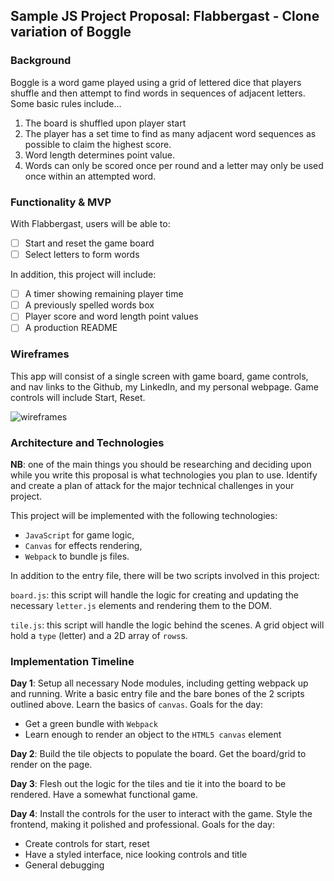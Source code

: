 ## Sample JS Project Proposal: Flabbergast - Clone variation of Boggle

### Background

Boggle is a word game played using a grid of lettered dice that players shuffle and then attempt to find words in sequences of adjacent letters.
Some basic rules include...

1) The board is shuffled upon player start
2) The player has a set time to find as many adjacent word sequences as possible to claim the highest score.
3) Word length determines point value.
4) Words can only be scored once per round and a letter may only be used once within an attempted word.

### Functionality & MVP  

With Flabbergast, users will be able to:

- [ ] Start and reset the game board
- [ ] Select letters to form words

In addition, this project will include:

- [ ] A timer showing remaining player time
- [ ] A previously spelled words box
- [ ] Player score and word length point values
- [ ] A production README

### Wireframes

This app will consist of a single screen with game board, game controls, and nav links to the Github, my LinkedIn, and my personal webpage.  Game controls will include Start, Reset.

![wireframes](https://i.imgur.com/Xj5bFKV.png)

### Architecture and Technologies

**NB**: one of the main things you should be researching and deciding upon while you write this proposal is what technologies you plan to use.  Identify and create a plan of attack for the major technical challenges in your project.

This project will be implemented with the following technologies:

- `JavaScript` for game logic,
- `Canvas` for effects rendering,
- `Webpack` to bundle js files.

In addition to the entry file, there will be two scripts involved in this project:

`board.js`: this script will handle the logic for creating and updating the necessary `letter.js` elements and rendering them to the DOM.

`tile.js`: this script will handle the logic behind the scenes.  A grid object will hold a `type` (letter) and a 2D array of `rows`s.

### Implementation Timeline

**Day 1**: Setup all necessary Node modules, including getting webpack up and running. Write a basic entry file and the bare bones of the 2 scripts outlined above.  Learn the basics of `canvas`.  Goals for the day:

- Get a green bundle with `Webpack`
- Learn enough to render an object to the `HTML5 canvas` element

**Day 2**: Build the tile objects to populate the board. Get the board/grid to render on the page.

**Day 3**: Flesh out the logic for the tiles and tie it into the board to be rendered. Have a somewhat functional game.


**Day 4**: Install the controls for the user to interact with the game.  Style the frontend, making it polished and professional.  Goals for the day:

- Create controls for start, reset
- Have a styled interface, nice looking controls and title
- General debugging
